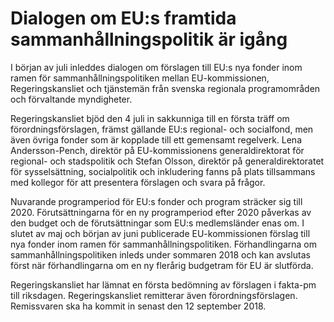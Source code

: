 # Dialogen om EU:s framtida sammanhållningspolitik är igång

I början av juli inleddes dialogen om förslagen till EU:s nya fonder inom ramen för sammanhållningspolitiken mellan EU-kommissionen, Regeringskansliet och tjänstemän från svenska regionala programområden och förvaltande myndigheter.

Regeringskansliet bjöd den 4 juli in sakkunniga till en första träff om förordningsförslagen, främst gällande EU:s regional- och socialfond, men även övriga fonder som är kopplade till ett gemensamt regelverk. Lena Andersson-Pench, direktör på EU-kommissionens generaldirektorat för regional- och stadspolitik och Stefan Olsson, direktör på generaldirektoratet för sysselsättning, socialpolitik och inkludering fanns på plats tillsammans med kollegor för att presentera förslagen och svara på frågor.

Nuvarande programperiod för EU:s fonder och program sträcker sig till 2020. Förutsättningarna för en ny programperiod efter 2020 påverkas av den budget och de förutsättningar som EU:s medlemsländer enas om. I slutet av maj och början av juni publicerade EU-kommissionen förslag till nya fonder inom ramen för sammanhållningspolitiken. Förhandlingarna om sammanhållningspolitiken inleds under sommaren 2018 och kan avslutas först när förhandlingarna om en ny flerårig budgetram för EU är slutförda.

Regeringskansliet har lämnat en första bedömning av förslagen i fakta-pm till riksdagen. Regeringskansliet remitterar även förordningsförslagen. Remissvaren ska ha kommit in senast den 12 september 2018.

